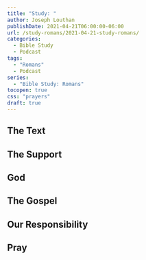 ```yaml
---
title: "Study: "
author: Joseph Louthan
publishDate: 2021-04-21T06:00:00-06:00
url: /study-romans/2021-04-21-study-romans/
categories:
  - Bible Study
  - Podcast
tags:
  - "Romans"
  - Podcast
series:
  - "Bible Study: Romans"
tocopen: true
css: "prayers"
draft: true
---
```

## The Text

## The Support

## God

## The Gospel

## Our Responsibility

## Pray

<div style="font-variant: small-caps;">

</div>

```text

```
